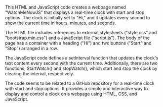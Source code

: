 This HTML and JavaScript code creates a webpage named "WatchMeNowJS" that displays a real-time clock with start and stop options. The clock is initially set to "Hi," and it updates every second to show the current time in hours, minutes, and seconds.

The HTML file includes references to external stylesheets ("style.css" and "bootstrap.min.css") and a JavaScript file ("script.js"). The body of the page has a container with a heading ("Hi") and two buttons ("Start" and "Stop") arranged in a row.

The JavaScript code defines a setInterval function that updates the clock's text content every second with the current time. Additionally, there are two functions, StartWatch() and stopWatch(), which start and stop the clock by clearing the interval, respectively.

The code seems to be related to a GitHub repository for a real-time clock with start and stop options. It provides a simple and interactive way to display and control a clock on a webpage using HTML, CSS, and JavaScript.
